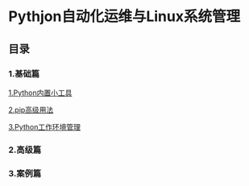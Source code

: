 # Pythjon自动化运维与Linux系统管理





## 目录


### 1.基础篇


[1.Python内置小工具](../1.基础篇/1.Python内置小工具.md)

[2.pip高级用法](../1.基础篇/2.pip高级用法.md)

[3.Python工作环境管理](../1.基础篇/3.Python工作环境管理.md)





### 2.高级篇






### 3.案例篇


